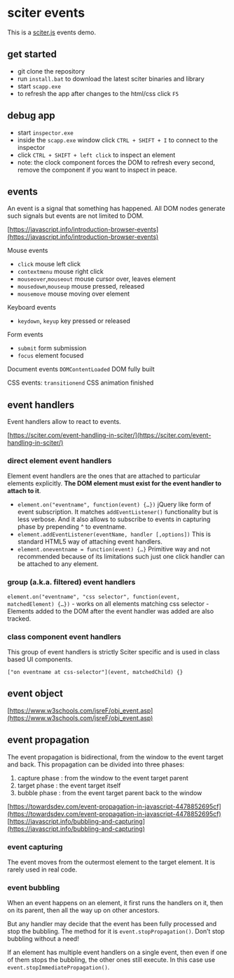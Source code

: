 # sciter events

This is a [sciter.js](https://sciter.com/) events demo.

## get started

- git clone the repository
- run `install.bat` to download the latest sciter binaries and library
- start `scapp.exe`
- to refresh the app after changes to the html/css click `F5`

## debug app

- start `inspector.exe`
- inside the `scapp.exe` window click `CTRL + SHIFT + I` to connect to the inspector
- click `CTRL + SHIFT + left click` to inspect an element
- note: the clock component forces the DOM to refresh every second, remove the component if you want to inspect in peace.

## events

An event is a signal that something has happened. All DOM nodes generate such signals but events are not limited to DOM.

[https://javascript.info/introduction-browser-events](https://javascript.info/introduction-browser-events)

Mouse events
- `click` mouse left click
- `contextmenu` mouse right click
- `mouseover`,`mouseout` mouse cursor over, leaves element
- `mousedown`,`mouseup` mouse pressed, released
- `mousemove` mouse moving over element

Keyboard events
- `keydown`, `keyup` key pressed or released

Form events
- `submit` form submission
- `focus` element focused

Document events
`DOMContentLoaded` DOM fully built

CSS events:
`transitionend` CSS animation finished

## event handlers

Event handlers allow to react to events.

[https://sciter.com/event-handling-in-sciter/](https://sciter.com/event-handling-in-sciter/)

### direct element event handlers

Element event handlers are the ones that are attached to particular elements explicitly. **The DOM element must exist for the event handler to attach to it**.
- `element.on("eventname", function(event) {…})`
    jQuery like form of event subscription. It matches `addEventListener()` functionality but is less verbose.  And it also allows to subscribe to events in capturing phase by prepending ^ to eventname.
- `element.addEventListener(eventName, handler [,options])`
    This is standard HTML5 way of attaching event handlers.
- `element.oneventname = function(event) {…}`
    Primitive way and not recommended because of its limitations such just one click handler can be attached to any element.

### group (a.k.a. filtered) event handlers

`element.on("eventname", "css selector", function(event, matchedElement) {…})`
    - works on all elements matching css selector
    - Elements added to the DOM after the event handler was added are also tracked.

### class component event handlers

This group of event handlers is strictly Sciter specific and is used in class based UI components.

`["on eventname at css-selector"](event, matchedChild) {}`

## event object

[https://www.w3schools.com/jsreF/obj_event.asp](https://www.w3schools.com/jsreF/obj_event.asp)

## event propagation

The event propagation is bidirectional, from the window to the event target and back. This propagation can be divided into three phases:

1. capture phase : from the window to the event target parent
2. target phase : the event target itself
3. bubble phase : from the event target parent back to the window

[https://towardsdev.com/event-propagation-in-javascript-4478852695cf](https://towardsdev.com/event-propagation-in-javascript-4478852695cf)
[https://javascript.info/bubbling-and-capturing](https://javascript.info/bubbling-and-capturing)

### event capturing

The event moves from the outermost element to the target element. It is rarely used in real code.

### event bubbling

When an event happens on an element, it first runs the handlers on it, then on its parent, then all the way up on other ancestors.

But any handler may decide that the event has been fully processed and stop the bubbling. The method for it is `event.stopPropagation()`. Don’t stop bubbling without a need!

If an element has multiple event handlers on a single event, then even if one of them stops the bubbling, the other ones still execute. In this case use `event.stopImmediatePropagation()`.
